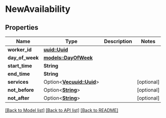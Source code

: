 # NewAvailability

## Properties

Name | Type | Description | Notes
------------ | ------------- | ------------- | -------------
**worker_id** | [**uuid::Uuid**](uuid::Uuid.md) |  | 
**day_of_week** | [**models::DayOfWeek**](DayOfWeek.md) |  | 
**start_time** | **String** |  | 
**end_time** | **String** |  | 
**services** | Option<[**Vec<uuid::Uuid>**](uuid::Uuid.md)> |  | [optional]
**not_before** | Option<[**String**](string.md)> |  | [optional]
**not_after** | Option<[**String**](string.md)> |  | [optional]

[[Back to Model list]](../README.md#documentation-for-models) [[Back to API list]](../README.md#documentation-for-api-endpoints) [[Back to README]](../README.md)


